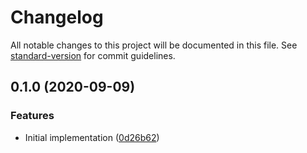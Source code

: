 # Changelog

All notable changes to this project will be documented in this file. See [standard-version](https://github.com/conventional-changelog/standard-version) for commit guidelines.

## 0.1.0 (2020-09-09)


### Features

* Initial implementation ([0d26b62](https://github.com/cfware/csv-parse/commit/0d26b6234b318b7f5bc552e41d9b252c3442788f))

